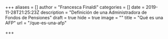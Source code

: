 +++
aliases = []
author = "Francesca Finaldi"
categories = []
date = 2019-11-28T21:25:23Z
description = "Definición de una Administradora de Fondos de Pensiones"
draft = true
hide = true
image = ""
title = "Qué es una AFP"
url = "/que-es-una-afp"

+++
